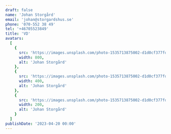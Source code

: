 ```yaml
---
draft: false
name: 'Johan Storgård'
email: 'johan@storgardshus.se'
phone: '070-552 38 49'
tel: '+46705523849'
title: 'VD'
avatars:
  [
    {
      src: 'https://images.unsplash.com/photo-1535713875002-d1d0cf377fde?&fit=crop&w=800',
      width: 800,
      alt: 'Johan Storgård'
    },
    {
      src: 'https://images.unsplash.com/photo-1535713875002-d1d0cf377fde?&fit=crop&w=400',
      width: 400,
      alt: 'Johan Storgård'
    },
    {
      src: 'https://images.unsplash.com/photo-1535713875002-d1d0cf377fde?&fit=crop&w=200',
      width: 200,
      alt: 'Johan Storgård'
    }
  ]
publishDate: '2023-04-20 00:00'
---
```

